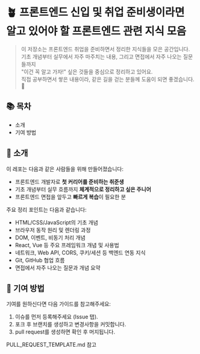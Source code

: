 # 🪴 프론트엔드 신입 및 취업 준비생이라면 알고 있어야 할 프론트엔드 관련 지식 모음

> 이 저장소는 프론트엔드 취업을 준비하면서 정리한 지식들을 모은 공간입니다.  
> 기초 개념부터 실무에서 자주 마주치는 내용, 그리고 면접에서 자주 나오는 질문들까지  
> "이건 꼭 알고 가자!" 싶은 것들을 중심으로 정리하고 있어요.  
> 직접 공부하면서 쌓은 내용이라, 같은 길을 걷는 분들께 도움이 되면 좋겠습니다. 🙌

## 📚 목차

- 소개
- 기여 방법

## 👋 소개

이 레포는 다음과 같은 사람들을 위해 만들어졌습니다:

- 프론트엔드 개발자로 **첫 커리어를 준비하는 취준생**
- 기초 개념부터 실무 흐름까지 **체계적으로 정리하고 싶은 주니어**
- 프론트엔드 면접을 앞두고 **빠르게 복습**이 필요한 분

주요 정리 포인트는 다음과 같습니다:

- HTML/CSS/JavaScript의 기초 개념
- 브라우저 동작 원리 및 렌더링 과정
- DOM, 이벤트, 비동기 처리 개념
- React, Vue 등 주요 프레임워크 개념 및 사용법
- 네트워크, Web API, CORS, 쿠키/세션 등 백엔드 연동 지식
- Git, GitHub 협업 흐름
- 면접에서 자주 나오는 질문과 개념 요약

## 🤝 기여 방법

기여를 원하신다면 다음 가이드를 참고해주세요:

1. 이슈를 먼저 등록해주세요 (Issue 탭).
2. 포크 후 브랜치를 생성하고 변경사항을 커밋합니다.
3. pull request를 생성하면 확인 후 머지됩니다.

PULL_REQUEST_TEMPLATE.md 참고
